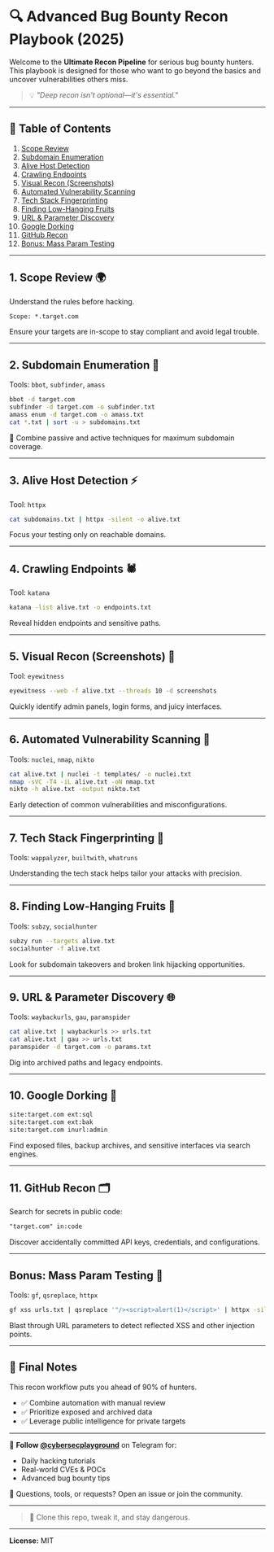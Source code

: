 # 🔍 Advanced Bug Bounty Recon Playbook (2025)

Welcome to the **Ultimate Recon Pipeline** for serious bug bounty hunters. This playbook is designed for those who want to go beyond the basics and uncover vulnerabilities others miss.

> 💡 *"Deep recon isn't optional—it's essential."*

---

## 📌 Table of Contents
1. [Scope Review](#1.-Scope-Review-🌍)
2. [Subdomain Enumeration](#2-subdomain-enumeration)
3. [Alive Host Detection](#3-alive-host-detection)
4. [Crawling Endpoints](#4-crawling-endpoints)
5. [Visual Recon (Screenshots)](#5-visual-recon-screenshots)
6. [Automated Vulnerability Scanning](#6-automated-vulnerability-scanning)
7. [Tech Stack Fingerprinting](#7-tech-stack-fingerprinting)
8. [Finding Low-Hanging Fruits](#8-finding-low-hanging-fruits)
9. [URL & Parameter Discovery](#9-url--parameter-discovery)
10. [Google Dorking](#10-google-dorking)
11. [GitHub Recon](#11-github-recon)
12. [Bonus: Mass Param Testing](#bonus-mass-param-testing)

---

## 1. Scope Review 🌍
Understand the rules before hacking.

```txt
Scope: *.target.com
```

Ensure your targets are in-scope to stay compliant and avoid legal trouble.

---

## 2. Subdomain Enumeration 🧹
Tools: `bbot`, `subfinder`, `amass`

```bash
bbot -d target.com
subfinder -d target.com -o subfinder.txt
amass enum -d target.com -o amass.txt
cat *.txt | sort -u > subdomains.txt
```

🔄 Combine passive and active techniques for maximum subdomain coverage.

---

## 3. Alive Host Detection ⚡
Tool: `httpx`

```bash
cat subdomains.txt | httpx -silent -o alive.txt
```

Focus your testing only on reachable domains.

---

## 4. Crawling Endpoints 🕷️
Tool: `katana`

```bash
katana -list alive.txt -o endpoints.txt
```

Reveal hidden endpoints and sensitive paths.

---

## 5. Visual Recon (Screenshots) 📸
Tool: `eyewitness`

```bash
eyewitness --web -f alive.txt --threads 10 -d screenshots
```

Quickly identify admin panels, login forms, and juicy interfaces.

---

## 6. Automated Vulnerability Scanning 🚨
Tools: `nuclei`, `nmap`, `nikto`

```bash
cat alive.txt | nuclei -t templates/ -o nuclei.txt
nmap -sVC -T4 -iL alive.txt -oN nmap.txt
nikto -h alive.txt -output nikto.txt
```

Early detection of common vulnerabilities and misconfigurations.

---

## 7. Tech Stack Fingerprinting 🔬
Tools: `wappalyzer`, `builtwith`, `whatruns`

Understanding the tech stack helps tailor your attacks with precision.

---

## 8. Finding Low-Hanging Fruits 🍯
Tools: `subzy`, `socialhunter`

```bash
subzy run --targets alive.txt
socialhunter -f alive.txt
```

Look for subdomain takeovers and broken link hijacking opportunities.

---

## 9. URL & Parameter Discovery 🌐
Tools: `waybackurls`, `gau`, `paramspider`

```bash
cat alive.txt | waybackurls >> urls.txt
cat alive.txt | gau >> urls.txt
paramspider -d target.com -o params.txt
```

Dig into archived paths and legacy endpoints.

---

## 10. Google Dorking 🧙
```txt
site:target.com ext:sql
site:target.com ext:bak
site:target.com inurl:admin
```

Find exposed files, backup archives, and sensitive interfaces via search engines.

---

## 11. GitHub Recon 🗂️
Search for secrets in public code:

```txt
"target.com" in:code
```

Discover accidentally committed API keys, credentials, and configurations.

---

## Bonus: Mass Param Testing 🎯
Tools: `gf`, `qsreplace`, `httpx`

```bash
gf xss urls.txt | qsreplace '"/><script>alert(1)</script>' | httpx -silent
```

Blast through URL parameters to detect reflected XSS and other injection points.

---

## 🚀 Final Notes
This recon workflow puts you ahead of 90% of hunters.
- ✅ Combine automation with manual review
- ✅ Prioritize exposed and archived data
- ✅ Leverage public intelligence for private targets

---

📌 **Follow [@cybersecplayground](https://t.me/cybersecplayground)** on Telegram for:
- Daily hacking tutorials
- Real-world CVEs & POCs
- Advanced bug bounty tips

💬 Questions, tools, or requests? Open an issue or join the community.

---

> 📁 Clone this repo, tweak it, and stay dangerous.

---

**License:** MIT
